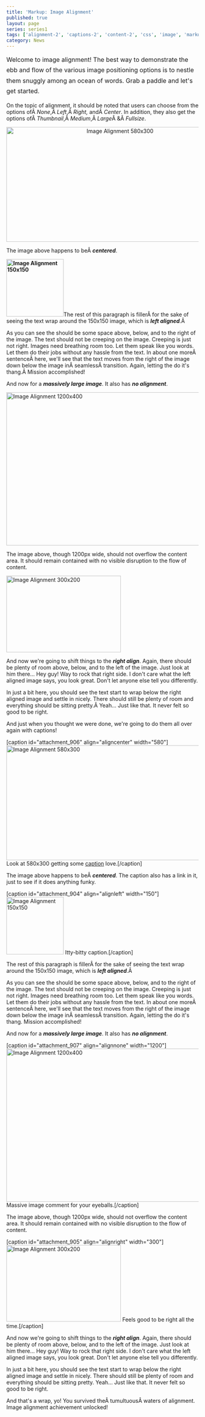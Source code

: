 ```yaml
---
title: 'Markup: Image Alignment'
published: true
layout: page
series: series1
tags: ['alignment-2', 'captions-2', 'content-2', 'css', 'image', 'markup-2']
category: News
---
```

<span style="line-height:1.714285714;font-size:1rem;">Welcome to image alignment! The best way to demonstrate the ebb and flow of the various image positioning options is to nestle them snuggly among an ocean of words. Grab a paddle and let's get started.</span>

On the topic of alignment, it should be noted that users can choose from the options ofÂ <em>None</em>,Â <em>Left</em>,Â <em>Right, </em>andÂ <em>Center</em>. In addition, they also get the options ofÂ <em>Thumbnail</em>,Â <em>Medium</em>,Â <em>Large</em>Â &amp;Â <em>Fullsize</em>.
<p style="text-align:center;"><img class="size-full wp-image-906 aligncenter" title="Image Alignment 580x300" alt="Image Alignment 580x300" src="http://wpthemetestdata.files.wordpress.com/2013/03/image-alignment-580x300.jpg" width="580" height="300" /></p>
The image above happens to beÂ <em><strong>centered</strong></em>.

<strong><img class="size-full wp-image-904 alignleft" title="Image Alignment 150x150" alt="Image Alignment 150x150" src="http://wpthemetestdata.files.wordpress.com/2013/03/image-alignment-150x150.jpg" width="150" height="150" /></strong>The rest of this paragraph is fillerÂ for the sake of seeing the text wrap around the 150x150 image, which is <em><strong>left aligned</strong></em>.Â <strong></strong>

As you can see the should be some space above, below, and to the right of the image. The text should not be creeping on the image. Creeping is just not right. Images need breathing room too. Let them speak like you words. Let them do their jobs without any hassle from the text. In about one moreÂ sentenceÂ here, we'll see that the text moves from the right of the image down below the image inÂ seamlessÂ transition. Again, letting the do it's thang.Â Mission accomplished!

And now for a <em><strong>massively large image</strong></em>. It also has <em><strong>no alignment</strong></em>.

<img class="alignnone  wp-image-907" title="Image Alignment 1200x400" alt="Image Alignment 1200x400" src="http://wpthemetestdata.files.wordpress.com/2013/03/image-alignment-1200x4002.jpg" width="1200" height="400" />

The image above, though 1200px wide, should not overflow the content area. It should remain contained with no visible disruption to the flow of content.

<img class="size-full wp-image-905 alignright" title="Image Alignment 300x200" alt="Image Alignment 300x200" src="http://wpthemetestdata.files.wordpress.com/2013/03/image-alignment-300x200.jpg" width="300" height="200" />

And now we're going to shift things to the <em><strong>right align</strong></em>. Again, there should be plenty of room above, below, and to the left of the image. Just look at him there... Hey guy! Way to rock that right side. I don't care what the left aligned image says, you look great. Don't let anyone else tell you differently.

In just a bit here, you should see the text start to wrap below the right aligned image and settle in nicely. There should still be plenty of room and everything should be sitting pretty.Â Yeah... Just like that. It never felt so good to be right.

And just when you thought we were done, we're going to do them all over again with captions!

[caption id="attachment_906" align="aligncenter" width="580"]<img class="size-full wp-image-906  " title="Image Alignment 580x300" alt="Image Alignment 580x300" src="http://wpthemetestdata.files.wordpress.com/2013/03/image-alignment-580x300.jpg" width="580" height="300" /> Look at 580x300 getting some <a title="Image Settings" href="http://en.support.wordpress.com/images/image-settings/">caption</a> love.[/caption]

The image above happens to beÂ <em><strong>centered</strong></em>. The caption also has a link in it, just to see if it does anything funky.

[caption id="attachment_904" align="alignleft" width="150"]<img class="size-full wp-image-904  " title="Image Alignment 150x150" alt="Image Alignment 150x150" src="http://wpthemetestdata.files.wordpress.com/2013/03/image-alignment-150x150.jpg" width="150" height="150" /> Itty-bitty caption.[/caption]

<strong></strong>The rest of this paragraph is fillerÂ for the sake of seeing the text wrap around the 150x150 image, which is <em><strong>left aligned</strong></em>.Â <strong></strong>

As you can see the should be some space above, below, and to the right of the image. The text should not be creeping on the image. Creeping is just not right. Images need breathing room too. Let them speak like you words. Let them do their jobs without any hassle from the text. In about one moreÂ sentenceÂ here, we'll see that the text moves from the right of the image down below the image inÂ seamlessÂ transition. Again, letting the do it's thang. Mission accomplished!

And now for a <em><strong>massively large image</strong></em>. It also has <em><strong>no alignment</strong></em>.

[caption id="attachment_907" align="alignnone" width="1200"]<img class=" wp-image-907" title="Image Alignment 1200x400" alt="Image Alignment 1200x400" src="http://wpthemetestdata.files.wordpress.com/2013/03/image-alignment-1200x4002.jpg" width="1200" height="400" /> Massive image comment for your eyeballs.[/caption]

The image above, though 1200px wide, should not overflow the content area. It should remain contained with no visible disruption to the flow of content.

[caption id="attachment_905" align="alignright" width="300"]<img class="size-full wp-image-905 " title="Image Alignment 300x200" alt="Image Alignment 300x200" src="http://wpthemetestdata.files.wordpress.com/2013/03/image-alignment-300x200.jpg" width="300" height="200" /> Feels good to be right all the time.[/caption]

And now we're going to shift things to the <em><strong>right align</strong></em>. Again, there should be plenty of room above, below, and to the left of the image. Just look at him there... Hey guy! Way to rock that right side. I don't care what the left aligned image says, you look great. Don't let anyone else tell you differently.

In just a bit here, you should see the text start to wrap below the right aligned image and settle in nicely. There should still be plenty of room and everything should be sitting pretty. Yeah... Just like that. It never felt so good to be right.

And that's a wrap, yo! You survived theÂ tumultuousÂ waters of alignment. Image alignment achievement unlocked!
